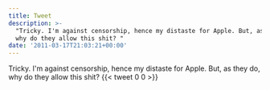 ```yaml
---
title: Tweet
description: >-
  "Tricky. I'm against censorship, hence my distaste for Apple. But, as they do,
  why do they allow this shit? "
date: '2011-03-17T21:03:21+00:00'
---
```

Tricky. I'm against censorship, hence my distaste for Apple. But, as they do, why do they allow this shit? 
      {{< tweet 0 0 >}}
    
